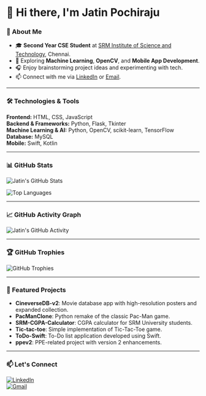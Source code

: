# 👋 Hi there, I'm Jatin Pochiraju

### 🔭 About Me
- 🎓 **Second Year CSE Student** at [SRM Institute of Science and Technology](https://www.srmist.edu.in/), Chennai.
- 🌱 Exploring **Machine Learning**, **OpenCV**, and **Mobile App Development**.
- 🎧 Enjoy brainstorming project ideas and experimenting with tech.
- 📫 Connect with me via [LinkedIn](https://www.linkedin.com/in/n-v-jatin-pochiraju-bb8659287/) or [Email](mailto:jatinpochiraju@example.com).

---

### 🛠️ Technologies & Tools

**Frontend:** HTML, CSS, JavaScript  
**Backend & Frameworks:** Python, Flask, Tkinter  
**Machine Learning & AI:** Python, OpenCV, scikit-learn, TensorFlow  
**Database:** MySQL  
**Mobile:** Swift, Kotlin  

---

### 📊 GitHub Stats

![Jatin's GitHub Stats](https://github-readme-stats.vercel.app/api?username=jatinpochiraju&show_icons=true&theme=radical)

![Top Languages](https://github-readme-stats.vercel.app/api/top-langs/?username=jatinpochiraju&layout=compact&theme=radical)

---

### 📈 GitHub Activity Graph

![Jatin's GitHub Activity](https://activity-graph.herokuapp.com/graph?username=jatinpochiraju&theme=react-dark&hide_border=true)

---

### 🏆 GitHub Trophies

![GitHub Trophies](https://github-profile-trophy.vercel.app/?username=jatinpochiraju&theme=radical)

---

### 📌 Featured Projects

- **CineverseDB-v2**: Movie database app with high-resolution posters and expanded collection.  
- **PacManClone**: Python remake of the classic Pac-Man game.  
- **SRM-CGPA-Calculator**: CGPA calculator for SRM University students.  
- **Tic-tac-toe**: Simple implementation of Tic-Tac-Toe game.  
- **ToDo-Swift**: To-Do list application developed using Swift.  
- **ppev2**: PPE-related project with version 2 enhancements.  

---

### 📫 Let's Connect

[![LinkedIn](https://img.shields.io/badge/-LinkedIn-blue?style=flat-square&logo=linkedin)](https://www.linkedin.com/in/n-v-jatin-pochiraju-bb8659287/)  
[![Gmail](https://img.shields.io/badge/-Gmail-red?style=flat-square&logo=gmail)](mailto:jatinpochiraju@example.com)
